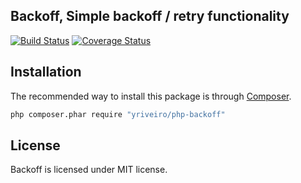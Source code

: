 Backoff, Simple backoff / retry functionality
--------------------------------------------------

[![Build Status](https://travis-ci.org/yriveiro/php-backoff.svg?branch=master)](https://travis-ci.org/yriveiro/php-backoff.svg?branch=master) [![Coverage Status](https://coveralls.io/repos/yriveiro/php-backoff/badge.svg?branch=master&service=github)](https://coveralls.io/github/yriveiro/php-backoff?branch=master)

Installation
------------

The recommended way to install this package is through [Composer](http://getcomposer.org/download/).

```sh
php composer.phar require "yriveiro/php-backoff"
```

License
-------

Backoff is licensed under MIT license.


